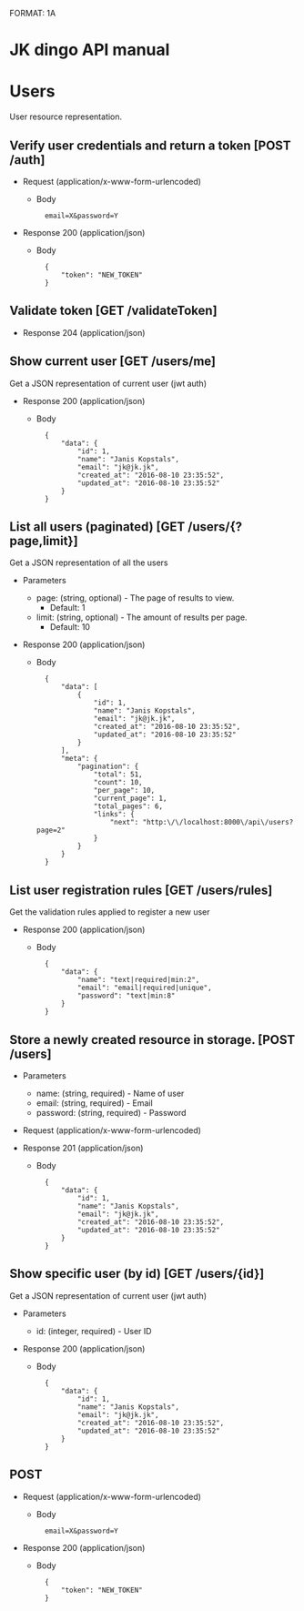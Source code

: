 FORMAT: 1A

# JK dingo API manual

# Users
User resource representation.

## Verify user credentials and return a token [POST /auth]


+ Request (application/x-www-form-urlencoded)
    + Body

            email=X&password=Y

+ Response 200 (application/json)
    + Body

            {
                "token": "NEW_TOKEN"
            }

## Validate token [GET /validateToken]


+ Response 204 (application/json)

## Show current user [GET /users/me]
Get a JSON representation of current user (jwt auth)

+ Response 200 (application/json)
    + Body

            {
                "data": {
                    "id": 1,
                    "name": "Janis Kopstals",
                    "email": "jk@jk.jk",
                    "created_at": "2016-08-10 23:35:52",
                    "updated_at": "2016-08-10 23:35:52"
                }
            }

## List all users (paginated) [GET /users/{?page,limit}]
Get a JSON representation of all the users

+ Parameters
    + page: (string, optional) - The page of results to view.
        + Default: 1
    + limit: (string, optional) - The amount of results per page.
        + Default: 10

+ Response 200 (application/json)
    + Body

            {
                "data": [
                    {
                        "id": 1,
                        "name": "Janis Kopstals",
                        "email": "jk@jk.jk",
                        "created_at": "2016-08-10 23:35:52",
                        "updated_at": "2016-08-10 23:35:52"
                    }
                ],
                "meta": {
                    "pagination": {
                        "total": 51,
                        "count": 10,
                        "per_page": 10,
                        "current_page": 1,
                        "total_pages": 6,
                        "links": {
                            "next": "http:\/\/localhost:8000\/api\/users?page=2"
                        }
                    }
                }
            }

## List user registration rules [GET /users/rules]
Get the validation rules applied to register a new user

+ Response 200 (application/json)
    + Body

            {
                "data": {
                    "name": "text|required|min:2",
                    "email": "email|required|unique",
                    "password": "text|min:8"
                }
            }

## Store a newly created resource in storage. [POST /users]


+ Parameters
    + name: (string, required) - Name of user
    + email: (string, required) - Email
    + password: (string, required) - Password

+ Request (application/x-www-form-urlencoded)

+ Response 201 (application/json)
    + Body

            {
                "data": {
                    "id": 1,
                    "name": "Janis Kopstals",
                    "email": "jk@jk.jk",
                    "created_at": "2016-08-10 23:35:52",
                    "updated_at": "2016-08-10 23:35:52"
                }
            }

## Show specific user (by id) [GET /users/{id}]
Get a JSON representation of current user (jwt auth)

+ Parameters
    + id: (integer, required) - User ID

+ Response 200 (application/json)
    + Body

            {
                "data": {
                    "id": 1,
                    "name": "Janis Kopstals",
                    "email": "jk@jk.jk",
                    "created_at": "2016-08-10 23:35:52",
                    "updated_at": "2016-08-10 23:35:52"
                }
            }

## POST


+ Request (application/x-www-form-urlencoded)
    + Body

            email=X&password=Y

+ Response 200 (application/json)
    + Body

            {
                "token": "NEW_TOKEN"
            }